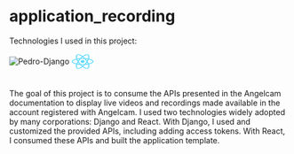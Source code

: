 # application_recording

<div style="display: inline_block">
  <p>Technologies I used in this project:</p>
  <img align="center" alt="Pedro-Django" height="30" width="40" src="https://cdn.jsdelivr.net/gh/devicons/devicon/icons/django/django-plain.svg">
  <img align="center" alt="Pedro-React" height="30" width="40" src="https://raw.githubusercontent.com/devicons/devicon/master/icons/react/react-original.svg">
</div>
<br><br>
The goal of this project is to consume the APIs presented in the Angelcam documentation to display live videos and recordings made available in the account registered with Angelcam. I used two technologies widely adopted by many corporations: Django and React. With Django, I used and customized the provided APIs, including adding access tokens. With React, I consumed these APIs and built the application template.
